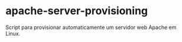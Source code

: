 # apache-server-provisioning
Script para provisionar automaticamente um servidor web Apache em Linux.
